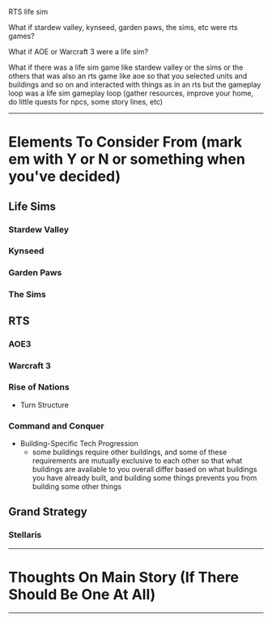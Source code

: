 RTS life sim

What if stardew valley, kynseed, garden paws, the sims, etc were rts games?

What if AOE or Warcraft 3 were a life sim?

What if there was a life sim game like stardew valley or the sims or the others that was also an rts game like aoe so that you selected units and buildings and so on and interacted with things as in an rts but the gameplay loop was a life sim gameplay loop (gather resources, improve your home, do little quests for npcs, some story lines, etc)

---

# Elements To Consider From (mark em with Y or N or something when you've decided)
## Life Sims
### Stardew Valley

### Kynseed

### Garden Paws

### The Sims

## RTS
### AOE3

### Warcraft 3

### Rise of Nations
- Turn Structure

### Command and Conquer
- Building-Specific Tech Progression
  - some buildings require other buildings, and some of these requirements are mutually exclusive to each other so that what buildings are available to you overall differ based on what buildings you have already built, and building some things prevents you from building some other things

## Grand Strategy
### Stellaris
---

# Thoughts On Main Story (If There Should Be One At All)

---

